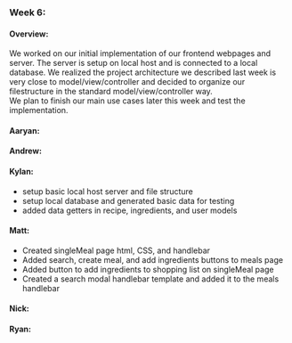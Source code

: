 ### Week 6:
#### Overview:
We worked on our initial implementation of our frontend webpages and server. The server is setup on local host and is connected to a local database. We realized the project architecture we described last week is very close to model/view/controller and decided to organize our filestructure in the standard model/view/controller way.  
We plan to finish our main use cases later this week and test the implementation. 

#### Aaryan:

#### Andrew:

#### Kylan:
- setup basic local host server and file structure
- setup local database and generated basic data for testing
- added data getters in recipe, ingredients, and user models

#### Matt:
- Created singleMeal page html, CSS, and handlebar
- Added search, create meal, and add ingredients buttons to meals page
- Added button to add ingredients to shopping list on singleMeal page
- Created a search modal handlebar template and added it to the meals handlebar

#### Nick:

#### Ryan: